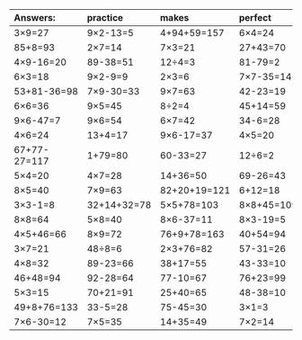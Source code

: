 | Answers: | practice | makes | perfect | ! |
| :--- | :--- | :--- | :--- | :--- |
| 3×9=27 | 9×2-13=5 | 4+94+59=157 | 6×4=24 | 2×5=10 | 
| 85+8=93 | 2×7=14 | 7×3=21 | 27+43=70 | 87-81=6 | 
| 4×9-16=20 | 89-38=51 | 12÷4=3 | 81-79=2 | 9×4=36 | 
| 6×3=18 | 9×2-9=9 | 2×3=6 | 7×7-35=14 | 9×8+34=106 | 
| 53+81-36=98 | 7×9-30=33 | 9×7=63 | 42-23=19 | 61+87-15=133 | 
| 6×6=36 | 9×5=45 | 8÷2=4 | 45+14=59 | 54÷6=9 | 
| 9×6-47=7 | 9×6=54 | 6×7=42 | 34-6=28 | 54-40=14 | 
| 4×6=24 | 13+4=17 | 9×6-17=37 | 4×5=20 | 5×7=35 | 
| 67+77-27=117 | 1+79=80 | 60-33=27 | 12÷6=2 | 51+34=85 | 
| 5×4=20 | 4×7=28 | 14+36=50 | 69-26=43 | 45+40=85 | 
| 8×5=40 | 7×9=63 | 82+20+19=121 | 6+12=18 | 1×3=3 | 
| 3×3-1=8 | 32+14+32=78 | 5×5+78=103 | 8×8+45=109 | 34+28+5=67 | 
| 8×8=64 | 5×8=40 | 8×6-37=11 | 8×3-19=5 | 34+65+14=113 | 
| 4×5+46=66 | 8×9=72 | 76+9+78=163 | 40+54=94 | 1×4=4 | 
| 3×7=21 | 48÷8=6 | 2×3+76=82 | 57-31=26 | 58+98+69=225 | 
| 4×8=32 | 89-23=66 | 38+17=55 | 43-33=10 | 2×7+51=65 | 
| 46+48=94 | 92-28=64 | 77-10=67 | 76+23=99 | 9+15-2=22 | 
| 5×3=15 | 70+21=91 | 25+40=65 | 48-38=10 | 48+10=58 | 
| 49+8+76=133 | 33-5=28 | 75-45=30 | 3×1=3 | 14+48=62 | 
| 7×6-30=12 | 7×5=35 | 14+35=49 | 7×2=14 | 85-69=16 | 
